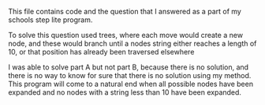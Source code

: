 This file contains code and the question that I answered as a part of my schools step lite program.

To solve this question used trees, where each move would create a new node, and these would branch until a nodes string either reaches a length of 10, or that position has already been traversed elsewhere

I was able to solve part A but not part B, because there is no solution, and there is no way to know for sure that there is no solution using my method. This program will come to a natural end when all possible nodes have been expanded and no nodes with a string less than 10 have been expanded.
